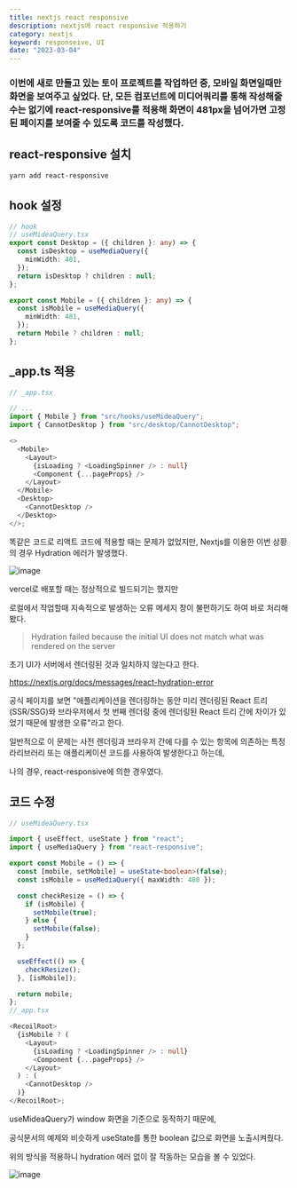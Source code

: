```yaml
---
title: nextjs react responsive
description: nextjs에 react responsive 적용하기
category: nextjs
keyword: responseive, UI
date: "2023-03-04"
---
```


### 이번에 새로 만들고 있는 토이 프로젝트를 작업하던 중, 모바일 화면일때만 화면을 보여주고 싶었다. 단, 모든 컴포넌트에 미디어쿼리를 통해 작성해줄 수는 없기에 react-responsive를 적용해 화면이 481px을 넘어가면 고정된 페이지를 보여줄 수 있도록 코드를 작성했다.

## react-responsive 설치

```bash
yarn add react-responsive
```

## hook 설정

```typescript
// hook
// useMideaQuery.tsx
export const Desktop = ({ children }: any) => {
  const isDesktop = useMediaQuery({
    minWidth: 481,
  });
  return isDesktop ? children : null;
};

export const Mobile = ({ children }: any) => {
  const isMobile = useMediaQuery({
    minWidth: 481,
  });
  return Mobile ? children : null;
};
```

## \_app.ts 적용

```typescript
// _app.tsx

// ...
import { Mobile } from "src/hooks/useMideaQuery";
import { CannotDesktop } from "src/desktop/CannotDesktop";

<>
  <Mobile>
    <Layout>
      {isLoading ? <LoadingSpinner /> : null}
      <Component {...pageProps} />
    </Layout>
  </Mobile>
  <Desktop>
    <CannotDesktop />
  </Desktop>
</>;
```

똑같은 코드로 리액트 코드에 적용할 때는 문제가 없었지만, Nextjs를 이용한 이번 상황의 경우 Hydration 에러가 발생했다.

![image](https://img1.daumcdn.net/thumb/R1280x0/?scode=mtistory2&fname=https%3A%2F%2Fblog.kakaocdn.net%2Fdn%2FbjYUXg%2FbtrTRCeaovE%2FwQr4OZdJectnkkG06XmTEk%2Fimg.png)

vercel로 배포할 때는 정상적으로 빌드되기는 했지만

로컬에서 작업할때 지속적으로 발생하는 오류 메세지 창이 불편하기도 하여 바로 처리해봤다.

> Hydration failed because the initial UI does not match what was rendered on the server

초기 UI가 서버에서 렌더링된 것과 일치하지 않는다고 한다.

https://nextjs.org/docs/messages/react-hydration-error

공식 페이지를 보면 "애플리케이션을 렌더링하는 동안 미리 렌더링된 React 트리(SSR/SSG)와 브라우저에서 첫 번째 렌더링 중에 렌더링된 React 트리 간에 차이가 있었기 때문에 발생한 오류"라고 한다.

일반적으로 이 문제는 사전 렌더링과 브라우저 간에 다를 수 있는 항목에 의존하는 특정 라리브러리 또는 애플리케이션 코드를 사용하여 발생한다고 하는데,

나의 경우, react-responsive에 의한 경우였다.

## 코드 수정

```typescript
// useMideaQuery.tsx

import { useEffect, useState } from "react";
import { useMediaQuery } from "react-responsive";

export const Mobile = () => {
  const [mobile, setMobile] = useState<boolean>(false);
  const isMobile = useMediaQuery({ maxWidth: 480 });

  const checkResize = () => {
    if (isMobile) {
      setMobile(true);
    } else {
      setMobile(false);
    }
  };

  useEffect(() => {
    checkResize();
  }, [isMobile]);

  return mobile;
};
//_app.tsx

<RecoilRoot>
  {isMobile ? (
    <Layout>
      {isLoading ? <LoadingSpinner /> : null}
      <Component {...pageProps} />
    </Layout>
  ) : (
    <CannotDesktop />
  )}
</RecoilRoot>;
```

useMideaQuery가 window 화면을 기준으로 동작하기 때문에,

공식문서의 예제와 비슷하게 useState를 통한 boolean 값으로 화면을 노출시켜줬다.

위의 방식을 적용하니 hydration 에러 없이 잘 작동하는 모습을 볼 수 있었다.

![image](https://img1.daumcdn.net/thumb/R1280x0/?scode=mtistory2&fname=https%3A%2F%2Fblog.kakaocdn.net%2Fdn%2FdH0CZg%2FbtrTRp0izJZ%2FiolwpQXLvGOommEBhpCkaK%2Fimg.png)
